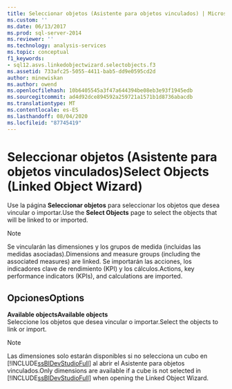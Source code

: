```yaml
---
title: Seleccionar objetos (Asistente para objetos vinculados) | Microsoft Docs
ms.custom: ''
ms.date: 06/13/2017
ms.prod: sql-server-2014
ms.reviewer: ''
ms.technology: analysis-services
ms.topic: conceptual
f1_keywords:
- sql12.asvs.linkedobjectwizard.selectobjects.f3
ms.assetid: 733afc25-5055-4411-bab5-dd9e0595cd2d
author: minewiskan
ms.author: owend
ms.openlocfilehash: 10b6405545a3f47a644394be08eb3e93f1945edb
ms.sourcegitcommit: ad4d92dce894592a259721a1571b1d8736abacdb
ms.translationtype: MT
ms.contentlocale: es-ES
ms.lasthandoff: 08/04/2020
ms.locfileid: "87745419"
---
```

# <a name="select-objects-linked-object-wizard"></a><span data-ttu-id="b35d2-102">Seleccionar objetos (Asistente para objetos vinculados)</span><span class="sxs-lookup"><span data-stu-id="b35d2-102">Select Objects (Linked Object Wizard)</span></span>
  <span data-ttu-id="b35d2-103">Use la página **Seleccionar objetos** para seleccionar los objetos que desea vincular o importar.</span><span class="sxs-lookup"><span data-stu-id="b35d2-103">Use the **Select Objects** page to select the objects that will be linked to or imported.</span></span>  
  
> [!NOTE]  
>  <span data-ttu-id="b35d2-104">Se vincularán las dimensiones y los grupos de medida (incluidas las medidas asociadas).</span><span class="sxs-lookup"><span data-stu-id="b35d2-104">Dimensions and measure groups (including the associated measures) are linked.</span></span> <span data-ttu-id="b35d2-105">Se importarán las acciones, los indicadores clave de rendimiento (KPI) y los cálculos.</span><span class="sxs-lookup"><span data-stu-id="b35d2-105">Actions, key performance indicators (KPIs), and calculations are imported.</span></span>  
  
## <a name="options"></a><span data-ttu-id="b35d2-106">Opciones</span><span class="sxs-lookup"><span data-stu-id="b35d2-106">Options</span></span>  
 <span data-ttu-id="b35d2-107">**Available objects**</span><span class="sxs-lookup"><span data-stu-id="b35d2-107">**Available objects**</span></span>  
 <span data-ttu-id="b35d2-108">Seleccione los objetos que desea vincular o importar.</span><span class="sxs-lookup"><span data-stu-id="b35d2-108">Select the objects to link or import.</span></span>  
  
> [!NOTE]  
>  <span data-ttu-id="b35d2-109">Las dimensiones solo estarán disponibles si no selecciona un cubo en [!INCLUDE[ssBIDevStudioFull](../includes/ssbidevstudiofull-md.md)] al abrir el Asistente para objetos vinculados.</span><span class="sxs-lookup"><span data-stu-id="b35d2-109">Only dimensions are available if a cube is not selected in [!INCLUDE[ssBIDevStudioFull](../includes/ssbidevstudiofull-md.md)] when opening the Linked Object Wizard.</span></span>  
  
  
